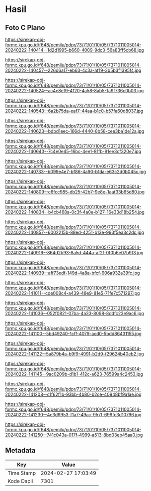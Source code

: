 # Hasil

## Foto C Plano

https://sirekap-obj-formc.kpu.go.id/f648/pemilu/pdpr/73/71/01/10/05/7371011005014-20240222-140414--1d2d1995-b660-4009-9dc3-56a83ff5cb68.jpg

https://sirekap-obj-formc.kpu.go.id/f648/pemilu/pdpr/73/71/01/10/05/7371011005014-20240222-140457--226d6a17-eb63-4c3a-af19-3b5b3f1395f4.jpg

https://sirekap-obj-formc.kpu.go.id/f648/pemilu/pdpr/73/71/01/10/05/7371011005014-20240222-140524--ac4e8ef9-4120-4a58-8ab5-1a9f736c0b03.jpg

https://sirekap-obj-formc.kpu.go.id/f648/pemilu/pdpr/73/71/01/10/05/7371011005014-20240222-140543--6a2b75da-eaf7-44aa-b1c0-b57fa60d8037.jpg

https://sirekap-obj-formc.kpu.go.id/f648/pemilu/pdpr/73/71/01/10/05/7371011005014-20240222-140623--bdbd1eec-166d-4440-8b58-cee3ba1de12a.jpg

https://sirekap-obj-formc.kpu.go.id/f648/pemilu/pdpr/73/71/01/10/05/7371011005014-20240222-140643--7c4e0e45-16bc-4ee1-81fb-91ee3cf320e7.jpg

https://sirekap-obj-formc.kpu.go.id/f648/pemilu/pdpr/73/71/01/10/05/7371011005014-20240222-140733--b099e4e7-bf86-4a90-b1da-e63c2d0b045c.jpg

https://sirekap-obj-formc.kpu.go.id/f648/pemilu/pdpr/73/71/01/10/05/7371011005014-20240222-140809--c6fcc985-db25-42b7-9e8e-1aaf33b65d80.jpg

https://sirekap-obj-formc.kpu.go.id/f648/pemilu/pdpr/73/71/01/10/05/7371011005014-20240222-140834--b4cb468a-0c3f-4a0e-b127-16e33d18b254.jpg

https://sirekap-obj-formc.kpu.go.id/f648/pemilu/pdpr/73/71/01/10/05/7371011005014-20240222-140857--6002215b-88ed-4251-b13e-993f5ea3c2dc.jpg

https://sirekap-obj-formc.kpu.go.id/f648/pemilu/pdpr/73/71/01/10/05/7371011005014-20240222-140916--864d2b93-8a5d-444a-af2f-0f0b6e07b9f3.jpg

https://sirekap-obj-formc.kpu.go.id/f648/pemilu/pdpr/73/71/01/10/05/7371011005014-20240222-140939--aff73edf-149d-4a8a-bfcf-906a932a39fc.jpg

https://sirekap-obj-formc.kpu.go.id/f648/pemilu/pdpr/73/71/01/10/05/7371011005014-20240222-141011--cde008c4-a439-48e9-81e5-71fe7c571297.jpg

https://sirekap-obj-formc.kpu.go.id/f648/pemilu/pdpr/73/71/01/10/05/7371011005014-20240222-141036--052f0821-07ba-4a33-8098-8ddfc23e9ac6.jpg

https://sirekap-obj-formc.kpu.go.id/f648/pemilu/pdpr/73/71/01/10/05/7371011005014-20240222-141100--5bd49240-1cff-4079-acd0-5bdd86431155.jpg

https://sirekap-obj-formc.kpu.go.id/f648/pemilu/pdpr/73/71/01/10/05/7371011005014-20240222-141122--5a879b4a-b9f9-4991-b2d9-f29624b40eb2.jpg

https://sirekap-obj-formc.kpu.go.id/f648/pemilu/pdpr/73/71/01/10/05/7371011005014-20240222-141145--9ac0209b-d1b1-412c-a623-76599a4c2453.jpg

https://sirekap-obj-formc.kpu.go.id/f648/pemilu/pdpr/73/71/01/10/05/7371011005014-20240222-141208--c1f62f1b-93bb-4b80-b2ce-40948bf9a1ae.jpg

https://sirekap-obj-formc.kpu.go.id/f648/pemilu/pdpr/73/71/01/10/05/7371011005014-20240222-141230--4e3d9953-f1a7-49ac-957f-699fc3d10796.jpg

https://sirekap-obj-formc.kpu.go.id/f648/pemilu/pdpr/73/71/01/10/05/7371011005014-20240222-141250--741c043a-017f-4999-a513-8bd03eb45aa0.jpg


## Metadata

| Key        | Value               |
| ---------- | ------------------- |
| Time Stamp | 2024-02-27 17:03:49 |
| Kode Dapil | 7301                |




